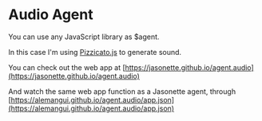 # Audio Agent

You can use any JavaScript library as $agent.

In this case I'm using [Pizzicato.js](https://alemangui.github.io/pizzicato/) to generate sound.

You can check out the web app at [https://jasonette.github.io/agent.audio](https://jasonette.github.io/agent.audio)

And watch the same web app function as a Jasonette agent, through [https://alemangui.github.io/agent.audio/app.json](https://alemangui.github.io/agent.audio/app.json)

